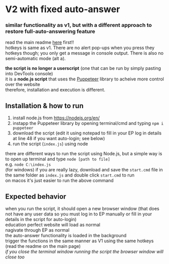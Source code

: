 # V2 with fixed auto-answer

### similar functionality as v1, but with a different approach to restore full-auto-answering feature  
read the main readme [here](https://github.com/KEN-2000l/EducationPerfected#readme) first!!  
hotkeys is same as v1. There are no alert pop-ups when you press they hotkeys though; you only get a message in console output. There is also no semi-automatic mode (alt a).  
  
**the script is no longer a userscript** (one that can be run by simply pasting into DevTools console)  
it is a **node.js script** that uses the [Puppeteer](https://github.com/puppeteer/puppeteer) library to acheive more control over the website  
therefore, installation and execution is different.  

## Installation & how to run  
1. install node.js from https://nodejs.org/en/
2. instapp the Puppeteer library by opening terminal/cmd and typing `npm i puppeteer`
3. download the script (edit it using notepad to fill in your EP log in details at line 48 if you want auto-login; see below)
4. run the script (`index.js`) using node

there are different ways to run the script using Node.js, but a simple way is to open up terminal and type `node [path to file]`  
e.g. `node C:\index.js`  
(for windows) if you are really lazy, download and save the `start.cmd` file in the same folder as `index.js` and double click `start.cmd` to run  
on macos it's just easier to run the above command

## Expected behavior  
when you run the script, it should open a new browser window (that does not have any user data so you must log in to EP manually or fill in your details in the script for auto-login)  
education perfect website will load as normal  
nagivate through EP as normal  
the auto-answer functionality is loaded in the background  
trigger the functions in the same manner as V1 using the same hotkeys (read the readme on the main page)  
_if you close the terminal window running the script the browser window will close too_

